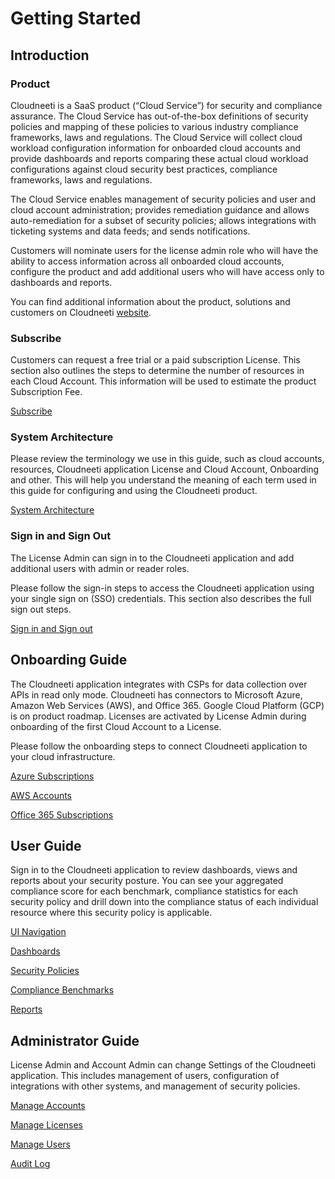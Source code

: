 Getting Started
===============

Introduction
------------

### Product

Cloudneeti is a SaaS product (“Cloud Service”) for security and compliance
assurance. The Cloud Service has out-of-the-box definitions of security policies
and mapping of these policies to various industry compliance frameworks, laws
and regulations. The Cloud Service will collect cloud workload configuration
information for onboarded cloud accounts and provide dashboards and reports
comparing these actual cloud workload configurations against cloud security best
practices, compliance frameworks, laws and regulations.

The Cloud Service enables management of security policies and user and cloud
account administration; provides remediation guidance and allows
auto-remediation for a subset of security policies; allows integrations with
ticketing systems and data feeds; and sends notifications.

Customers will nominate users for the license admin role who will have the
ability to access information across all onboarded cloud accounts, configure the
product and add additional users who will have access only to dashboards and
reports.

You can find additional information about the product, solutions and customers
on Cloudneeti [website](https://www.cloudneeti.com/).

### Subscribe

Customers can request a free trial or a paid subscription License. This section
also outlines the steps to determine the number of resources in each Cloud
Account. This information will be used to estimate the product Subscription Fee.

[Subscribe](../subscribe/)

### System Architecture

Please review the terminology we use in this guide, such as cloud accounts,
resources, Cloudneeti application License and Cloud Account, Onboarding and
other. This will help you understand the meaning of each term used in this guide
for configuring and using the Cloudneeti product.

[System Architecture](../systemArchitecture/)

### Sign in and Sign Out

The License Admin can sign in to the Cloudneeti application and add additional
users with admin or reader roles.

Please follow the sign-in steps to access the Cloudneeti application using your
single sign on (SSO) credentials. This section also describes the full sign out
steps.

[Sign in and Sign out](../signInAndSignOut/)

Onboarding Guide
----------------

The Cloudneeti application integrates with CSPs for data collection over APIs in
read only mode. Cloudneeti has connectors to Microsoft Azure, Amazon Web
Services (AWS), and Office 365. Google Cloud Platform (GCP) is on product
roadmap. Licenses are activated by License Admin during onboarding of the first
Cloud Account to a License.

Please follow the onboarding steps to connect Cloudneeti application to your
cloud infrastructure.

[Azure Subscriptions](../../onboardingGuide/azureSubscriptions/)

[AWS Accounts](../../onboardingGuide/amazonWebServiceAccounts/)

[Office 365 Subscriptions](../../onboardingGuide/onboardingOffice365Subscription/)

User Guide
----------

Sign in to the Cloudneeti application to review dashboards, views and reports
about your security posture. You can see your aggregated compliance score for
each benchmark, compliance statistics for each security policy and drill down
into the compliance status of each individual resource where this security
policy is applicable.

[UI Navigation](../../userGuide/userGuideUINavigation/)

[Dashboards](../../userGuide/dashboards/)

[Security Policies](../../userGuide/securityPolicies/)

[Compliance Benchmarks](../../userGuide/complianceBenchmarks/)

[Reports](../../userGuide/reports/)

Administrator Guide
-------------------

License Admin and Account Admin can change Settings of the Cloudneeti
application. This includes management of users, configuration of integrations
with other systems, and management of security policies.

[Manage Accounts](../../administratorGuide/manageAccounts/)

[Manage Licenses](../../administratorGuide/manageLicenses/)

[Manage Users](../../administratorGuide/manageUsers/)

[Audit Log](../../administratorGuide/auditLog/)
